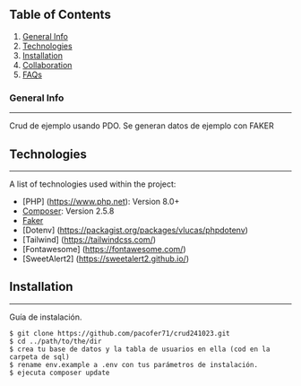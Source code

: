 ## Table of Contents
1. [General Info](#general-info)
2. [Technologies](#technologies)
3. [Installation](#installation)
4. [Collaboration](#collaboration)
5. [FAQs](#faqs)
### General Info
***
Crud de ejemplo usando PDO. Se generan datos de ejemplo con FAKER
## Technologies
***
A list of technologies used within the project:
* [PHP] (https://www.php.net): Version 8.0+ 
* [Composer](https://getcomposer.org/): Version 2.5.8
* [Faker](https://packagist.org/packages/fakerphp/faker)
* [Dotenv] (https://packagist.org/packages/vlucas/phpdotenv)
* [Tailwind] (https://tailwindcss.com/)
* [Fontawesome] (https://fontawesome.com/)
* [SweetAlert2] (https://sweetalert2.github.io/)
## Installation
***
Guía de instalación. 
```
$ git clone https://github.com/pacofer71/crud241023.git
$ cd ../path/to/the/dir
$ crea tu base de datos y la tabla de usuarios en ella (cod en la carpeta de sql)
$ rename env.example a .env con tus parámetros de instalación.
$ ejecuta composer update
```
